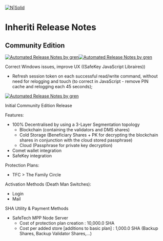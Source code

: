 [![N|Solid](https://docs.inheriti.com/img/Gradient_large.png)](https://inheriti.com/)

# Inheriti Release Notes

## Community Edition

[![Automated Release Notes by gren](https://img.shields.io/badge/Inheriti%20CE-V1.1.2.0-blue)](https://github.com/Safehaven-io/Inheriti/blob/master/Release_Notes.md)[![Automated Release Notes by gren](https://img.shields.io/badge/Stable-Version-green)](https://github.com/Safehaven-io/Inheriti/blob/master/Release_Notes.md)


Correct Windows issues, improve UX ((SafeKey JavaScript Libraires))

* Refresh session token on each successful read/write command, without need for relogging and touch (to correct in JavaScript - remove PIN cache and relogging each 45 seconds);


[![Automated Release Notes by gren](https://img.shields.io/badge/Inheriti%20CE-V1.1.1.0-blue)](https://github.com/Safehaven-io/Inheriti/blob/master/Release_Notes.md)

Initial Community Edition Release

Features:

 * 100% Decentralised by using a 3-Layer Segmentation topology
    - Blockchain (containing the validators and DMS shares)
    - Cold Storage (Beneficiary Shares + PK for decrypting the blockchain shares in conjunction with the cloud stored passphrase)
    - Cloud (Passphrase for private key decryption)
 * Comet wallet integration
 * SafeKey integration

 Protection Plans:

 * TFC > The Family Circle

 Activation Methods (Death Man Switches):

 * Login
 * Mail

SHA Utility & Payment Methods

 * SafeTech MPP Node Server
    - Cost of protection plan creation : 10,000.0 SHA 
    - Cost per added store [additions to basic plan] : 1,000.0 SHA (Backup Shares, Backup Validator Shares,...)
